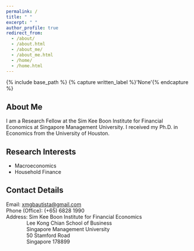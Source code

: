```yaml
---
permalink: /
title: " "
excerpt: " "
author_profile: true
redirect_from: 
  - /about/
  - /about.html
  - /about_me/
  - /about_me.html
  - /home/
  - /home.html
---
```


{% include base_path %}
{% capture written_label %}'None'{% endcapture %}

## About Me

I am a Research Fellow at the Sim Kee Boon Institute for Financial Economics at Singapore Management University. I received my Ph.D. in 
Economics from the University of Houston.

## Research Interests
* Macroeconomics
* Household Finance

## Contact Details
Email: [xmgbautista@gmail.com](mailto:xmgbautista@gmail.com) <br>
Phone (Office): (+65) 6828 1990 <br>
Address: Sim Kee Boon Institute for Financial Economics <br>
&emsp;&emsp;&emsp;&emsp;Lee Kong Chian School of Business <br>
&emsp;&emsp;&emsp;&emsp;Singapore Management University <br>
&emsp;&emsp;&emsp;&emsp;50 Stamford Road <br>
&emsp;&emsp;&emsp;&emsp;Singapore 178899